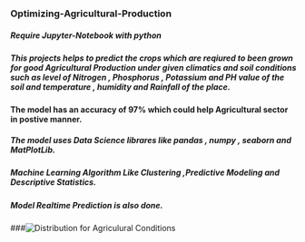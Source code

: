 ### Optimizing-Agricultural-Production
##### Require Jupyter-Notebook with python 
##### This projects helps to predict the crops which are reqiured to been grown for good Agricultural Production under given climatics and soil conditions such as level of Nitrogen , Phosphorus , Potassium and PH value of the soil and temperature , humidity and Rainfall of the place. 
#### The model has an accuracy of 97% which could help Agricultural sector in postive manner.
##### The model uses Data Science librares like pandas , numpy , seaborn and MatPlotLib.
##### Machine Learning Algorithm Like Clustering ,Predictive Modeling and Descriptive Statistics.
##### Model Realtime Prediction is also done.
###![Distribution for Agriculural Conditions](https://user-images.githubusercontent.com/77277281/176017448-a985e424-6ade-484a-8ce1-49dbbae50c65.png)
